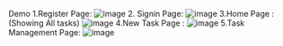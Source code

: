 Demo 
1.Register Page: 
![image](https://github.com/SSexpl/task_manager_app/assets/87913198/8ae091ca-f17e-4083-adc3-dc0ab54f515f)
2. Signin Page: 
![image](https://github.com/SSexpl/task_manager_app/assets/87913198/6d6dc402-4ca3-4b61-84e1-52cc741c9aa6)
3.Home Page : (Showing All tasks)
![image](https://github.com/SSexpl/task_manager_app/assets/87913198/16484c27-ff66-4752-bd76-65a5efc2505c)
4.New Task Page : 
![image](https://github.com/SSexpl/task_manager_app/assets/87913198/e5e4590b-a149-4676-8b32-c4155c910e0c)
5.Task Management Page:
![image](https://github.com/SSexpl/task_manager_app/assets/87913198/1c458e19-d1dd-4d0c-8344-d5a02d58808d)




